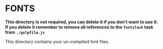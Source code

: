 # FONTS

**This directory is not required, you can delete it if you don't want to use it. If you delete it remember to remove all references to the `fontsTask` task from `./gulpfile.js`**

This directory contains your un-compiled font files.